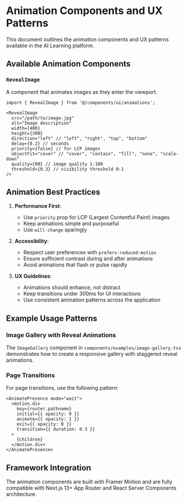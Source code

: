 # Animation Components and UX Patterns

This document outlines the animation components and UX patterns available in the AI Learning platform.

## Available Animation Components

### `RevealImage`

A component that animates images as they enter the viewport.

```tsx
import { RevealImage } from '@/components/ui/animations';

<RevealImage 
  src="/path/to/image.jpg"
  alt="Image description"
  width={400}
  height={300}
  direction="left" // "left", "right", "top", "bottom"
  delay={0.2} // seconds
  priority={false} // for LCP images
  objectFit="cover" // "cover", "contain", "fill", "none", "scale-down"
  quality={80} // image quality 1-100
  threshold={0.3} // visibility threshold 0-1
/>
```

## Animation Best Practices

1. **Performance First**:
   - Use `priority` prop for LCP (Largest Contentful Paint) images
   - Keep animations simple and purposeful
   - Use `will-change` sparingly

2. **Accessibility**:
   - Respect user preferences with `prefers-reduced-motion`
   - Ensure sufficient contrast during and after animations
   - Avoid animations that flash or pulse rapidly

3. **UX Guidelines**:
   - Animations should enhance, not distract
   - Keep transitions under 300ms for UI interactions
   - Use consistent animation patterns across the application

## Example Usage Patterns

### Image Gallery with Reveal Animations

The `ImageGallery` component in `components/examples/image-gallery.tsx` demonstrates how to create a responsive gallery with staggered reveal animations.

### Page Transitions

For page transitions, use the following pattern:

```tsx
<AnimatePresence mode="wait">
  <motion.div
    key={router.pathname}
    initial={{ opacity: 0 }}
    animate={{ opacity: 1 }}
    exit={{ opacity: 0 }}
    transition={{ duration: 0.3 }}
  >
    {children}
  </motion.div>
</AnimatePresence>
```

## Framework Integration

The animation components are built with Framer Motion and are fully compatible with Next.js 13+ App Router and React Server Components architecture.
